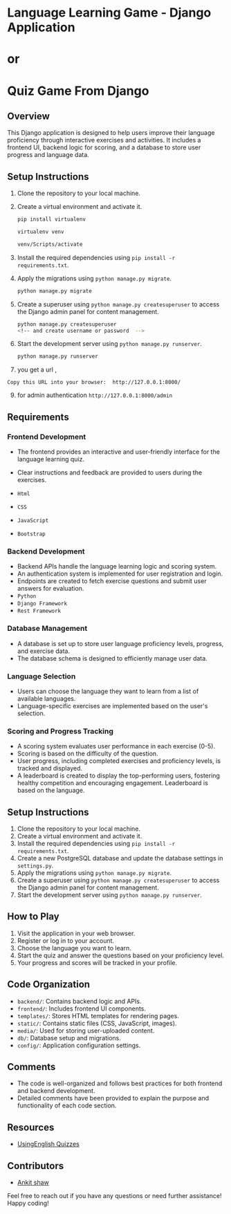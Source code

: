 # Language Learning Game - Django Application
# or
# Quiz Game From Django 
## Overview

This Django application is designed to help users improve their language proficiency through interactive exercises and activities. It includes a frontend UI, backend logic for scoring, and a database to store user progress and language data.

## Setup Instructions

1. Clone the repository to your local machine.
2. Create a virtual environment and activate it.

      ``` bash
      pip install virtualenv 
      
      virtualenv venv
      
      venv/Scripts/activate

3. Install the required dependencies using `pip install -r requirements.txt`.

5. Apply the migrations using `python manage.py migrate`.
    ```bash
    python manage.py migrate

6. Create a superuser using `python manage.py createsuperuser` to access the Django admin panel for content management.
      ```bash
      python manage.py createsuperuser
      <!-- and create username or password  -->
7. Start the development server using `python manage.py runserver`.
    ```bash 
    python manage.py runserver
    ```
8. you get a url ,
```
Copy this URL into your browser:  http://127.0.0.1:8000/
```

9.  for admin authentication  ```http://127.0.0.1:8000/admin```

## Requirements

### Frontend Development

- The frontend provides an interactive and user-friendly interface for the language learning quiz.
- Clear instructions and feedback are provided to users during the exercises.


- `Html`
- `CSS`
- `JavaScript`
- `Bootstrap`

### Backend Development

- Backend APIs handle the language learning logic and scoring system.
- An authentication system is implemented for user registration and login.
- Endpoints are created to fetch exercise questions and submit user answers for evaluation.
- `Python`
- `Django Framework`
- `Rest Framework`


### Database Management

- A database is set up to store user language proficiency levels, progress, and exercise data.
- The database schema is designed to efficiently manage user data.

### Language Selection

- Users can choose the language they want to learn from a list of available languages.
- Language-specific exercises are implemented based on the user's selection.

### Scoring and Progress Tracking

- A scoring system evaluates user performance in each exercise (0-5).
- Scoring is based on the difficulty of the question.
- User progress, including completed exercises and proficiency levels, is tracked and displayed.
- A leaderboard is created to display the top-performing users, fostering healthy competition and encouraging engagement. Leaderboard is based on the language.


## Setup Instructions

1. Clone the repository to your local machine.
2. Create a virtual environment and activate it.
3. Install the required dependencies using `pip install -r requirements.txt`.
4. Create a new PostgreSQL database and update the database settings in `settings.py`.
5. Apply the migrations using `python manage.py migrate`.
6. Create a superuser using `python manage.py createsuperuser` to access the Django admin panel for content management.
7. Start the development server using `python manage.py runserver`.

## How to Play

1. Visit the application in your web browser.
2. Register or log in to your account.
3. Choose the language you want to learn.
4. Start the quiz and answer the questions based on your proficiency level.
5. Your progress and scores will be tracked in your profile.

## Code Organization

- `backend/`: Contains backend logic and APIs.
- `frontend/`: Includes frontend UI components.
- `templates/`: Stores HTML templates for rendering pages.
- `static/`: Contains static files (CSS, JavaScript, images).
- `media/`: Used for storing user-uploaded content.
- `db/`: Database setup and migrations.
- `config/`: Application configuration settings.

## Comments

- The code is well-organized and follows best practices for both frontend and backend development.
- Detailed comments have been provided to explain the purpose and functionality of each code section.

## Resources

- [UsingEnglish Quizzes](https://www.usingenglish.com/quizzes/29.html)

## Contributors

- [Ankit shaw ](https://github.com/ankitsw09)



Feel free to reach out if you have any questions or need further assistance! Happy coding!